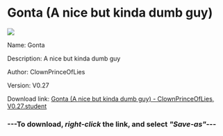 # Gonta (A nice but kinda dumb guy)

<img src = "https://raw.githubusercontent.com/Arbiter1223/Koukou-Gurashi-Custom-Students/master/Students/Files/Gonta%20(A%20nice%20but%20kinda%20dumb%20guy).png">

Name: Gonta

Description: A nice but kinda dumb guy

Author: ClownPrinceOfLies

Version: V0.27

Download link: <a href="https://raw.githubusercontent.com/Arbiter1223/Koukou-Gurashi-Custom-Students/master/Students/Files/Gonta%20(A%20nice%20but%20kinda%20dumb%20guy)%20-%20ClownPrinceOfLies%2C%20V0.27.student">Gonta (A nice but kinda dumb guy) - ClownPrinceOfLies, V0.27.student</a>

### ---**To download, _right-click_ the link, and select _"Save-as"_**---

